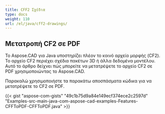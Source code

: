 ```yaml
---
title: CFF2 Σχέδια
type: docs
weight: 110
url: /el/java/cff2-drawings/
---
```


## **Μετατροπή CF2 σε PDF**

Το Aspose.CAD για Java υποστηρίζει πλέον το κοινό αρχείο μορφής (CF2). Το αρχείο CF2 περιέχει σχέδια πακέτων 3D ή άλλα δεδομένα μοντέλου. Αυτό το άρθρο δείχνει πώς μπορείτε να μετατρέψετε το αρχείο CF2 σε PDF χρησιμοποιώντας το Aspose.CAD.

Παρακαλώ χρησιμοποιήστε τα παρακάτω αποσπάσματα κώδικα για να μετατρέψετε το CF2 σε PDF.

{{< gist "aspose-com-gists" "49c1b75d9a84e149ecf374ece2c2597d" "Examples-src-main-java-com-aspose-cad-examples-Features-CFFToPDF-CFFToPDF.java" >}}
